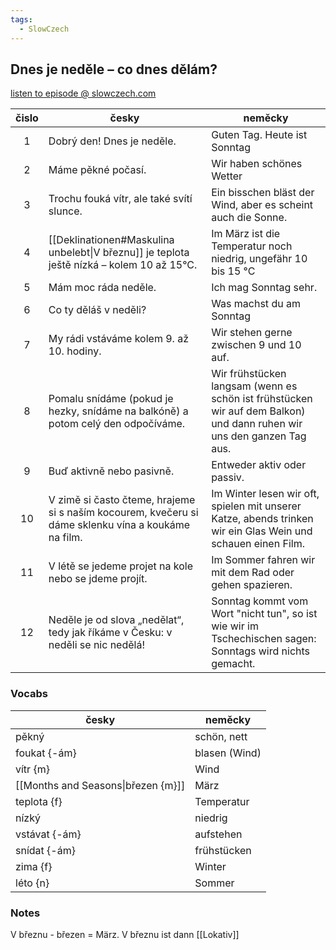 ```yaml
---
tags:
  - SlowCzech
---
```


## Dnes je neděle – co dnes dělám?
[listen to episode @ slowczech.com](https://slowczech.com/dnes-je-nedele/)

| čislo | česky                                                                                               | neměcky                                                                                                               |     
| :---: | --------------------------------------------------------------------------------------------------- | --------------------------------------------------------------------------------------------------------------------- |
|   1   | Dobrý den! Dnes je neděle.                                                                          | Guten Tag. Heute ist Sonntag                                                                                          |
|   2   | Máme pěkné počasí.                                                                                  | Wir haben schönes Wetter                                                                                              |
|   3   | Trochu fouká vítr, ale také svítí slunce.                                                           | Ein bisschen bläst der Wind, aber es scheint auch die Sonne.                                                          |
|   4   | [[Deklinationen#Maskulina unbelebt\|V březnu]] je teplota ještě nízká – kolem 10 až 15°C.                                                 | Im März ist die Temperatur noch niedrig, ungefähr 10 bis 15 °C                                                        |
|   5   | Mám moc ráda neděle.                                                                                | Ich mag Sonntag sehr.                                                                                                 |
|   6   | Co ty děláš v neděli?                                                                               | Was machst du am Sonntag                                                                                              |
|   7   | My rádi vstáváme kolem 9. až 10. hodiny.                                                            | Wir stehen gerne zwischen 9 und 10 auf.                                                                               |
|   8   | Pomalu snídáme (pokud je hezky, snídáme na balkóně) a potom celý den odpočíváme.                    | Wir frühstücken langsam (wenn es schön ist frühstücken wir auf dem Balkon) und dann ruhen wir uns den ganzen Tag aus. |
|   9   | Buď aktivně nebo pasivně.                                                                           | Entweder aktiv oder passiv.                                                                                           |
|  10   | V zimě si často čteme, hrajeme si s naším kocourem, kvečeru si dáme sklenku vína a koukáme na film. | Im Winter lesen wir oft, spielen mit unserer Katze, abends trinken wir ein Glas Wein und schauen einen Film.          |
|  11   | V létě se jedeme projet na kole nebo se jdeme projít.                                               | Im Sommer fahren wir mit dem Rad oder gehen spazieren.                                                                |
|  12   | Neděle je od slova „nedělat“, tedy jak říkáme v Česku: v neděli se nic nedělá!                      | Sonntag kommt vom Wort "nicht tun", so ist wie wir im Tschechischen sagen: Sonntags wird nichts gemacht.              |

### Vocabs
| česky | neměcky |
| ----- | ------- |
| pěkný | schön, nett |
| foukat {-ám} | blasen (Wind) |
| vítr {m}| Wind |
| [[Months and Seasons\|březen {m}]] | März |
| teplota {f} | Temperatur |
| nízký | niedrig |
| vstávat {-ám} | aufstehen |
| snídat {-ám} | frühstücken | 
| zima {f} | Winter |
| léto {n} | Sommer |

### Notes
V březnu - březen = März. V březnu ist dann [[Lokativ]]

